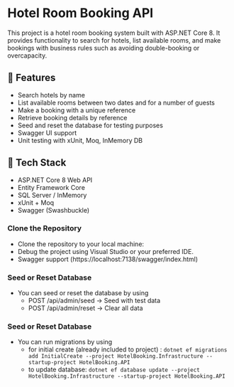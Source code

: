 ﻿# Hotel Room Booking API

This project is a hotel room booking system built with ASP.NET Core 8. 
It provides functionality to search for hotels, list available rooms, and make bookings with business rules such as avoiding double-booking or overcapacity.

## 🚀 Features

- Search hotels by name
- List available rooms between two dates and for a number of guests
- Make a booking with a unique reference
- Retrieve booking details by reference
- Seed and reset the database for testing purposes
- Swagger UI support
- Unit testing with xUnit, Moq, InMemory DB

## 🧱 Tech Stack

- ASP.NET Core 8 Web API
- Entity Framework Core
- SQL Server / InMemory
- xUnit + Moq
- Swagger (Swashbuckle)

### Clone the Repository
- Clone the repository to your local machine:
- Debug the project using Visual Studio or your preferred IDE.
- Swagger support (https://localhost:7138/swagger/index.html)


### Seed or Reset Database
- You can seed or reset the database by using
	- POST /api/admin/seed   → Seed with test data
    - POST /api/admin/reset  → Clear all data


### Seed or Reset Database
- You can run migrations by using
	- for initial create (already included to project) : `dotnet ef migrations add InitialCreate --project HotelBooking.Infrastructure --startup-project HotelBooking.API`
	- to update database: `dotnet ef database update --project HotelBooking.Infrastructure --startup-project HotelBooking.API`
